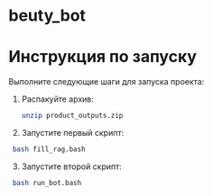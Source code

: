 # beuty_bot

# Инструкция по запуску

Выполните следующие шаги для запуска проекта:

1. Распакуйте архив:
   ```bash
   unzip product_outputs.zip
   ```

2. Запустите первый скрипт:
  ```bash
   bash fill_rag.bash
   ```

3. Запустите второй скрипт:
  ```bash
   bash run_bot.bash
   ```

